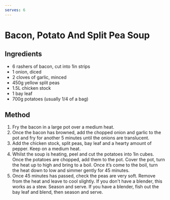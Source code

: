 ```yaml
---
serves: 6
---
```


# Bacon, Potato And Split Pea Soup

## Ingredients

* 6 rashers of bacon, cut into 1in strips
* 1 onion, diced
* 2 cloves of garlic, minced
* 450g yellow split peas
* 1.5L chicken stock
* 1 bay leaf
* 700g potatoes (usually 1/4 of a bag)

## Method

1. Fry the bacon in a large pot over a medium heat.
2. Once the bacon has browned, add the chopped onion and garlic to the pot and fry for another 5
   minutes until the onions are translucent.
3. Add the chicken stock, split peas, bay leaf and a hearty amount of pepper. Keep on a medium
   heat.
4. Whilst the soup is heating, peel and cut the potatoes into 1in cubes. Once the potatoes are
   chopped, add them to the pot. Cover the pot, turn the heat up to high and bring to a boil. Once
   it’s come to the boil, turn the heat down to low and simmer gently for 45 minutes.
5. Once 45 minutes has passed, check the peas are very soft. Remove from the heat and leave to cool
   slightly. If you don't have a blender, this works as a stew. Season and serve. If you have a
   blender, fish out the bay leaf and blend, then season and serve.
